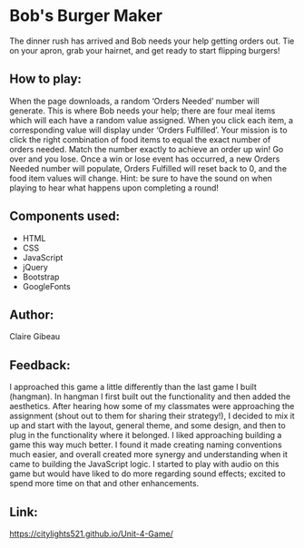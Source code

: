 # Bob's Burger Maker

The dinner rush has arrived and Bob needs your help getting orders out. Tie on your apron, grab your hairnet, and get ready to start flipping burgers!

## How to play: 
When the page downloads, a random ‘Orders Needed’ number will generate. This is where Bob needs your help; there are four meal items which will each have a random value assigned. When you click each item, a corresponding value will display under ‘Orders Fulfilled’. Your mission is to click the right combination of food items to equal the exact number of orders needed. Match the number exactly to achieve an order up win! Go over and you lose. Once a win or lose event has occurred, a new Orders Needed number will populate, Orders Fulfilled will reset back to 0, and the food item values will change. Hint: be sure to have the sound on when playing to hear what happens upon completing a round!

## Components used: 
* HTML 
* CSS 
* JavaScript
* jQuery
* Bootstrap
* GoogleFonts

## Author: 
Claire Gibeau

## Feedback: 
I approached this game a little differently than the last game I built (hangman). In hangman I first built out the functionality and then added the aesthetics. After hearing how some of my classmates were approaching the assignment (shout out to them for sharing their strategy!), I decided to mix it up and start with the layout, general theme, and some design, and then to plug in the functionality where it belonged. I liked approaching building a game this way much better. I found it made creating naming conventions much easier, and overall created more synergy and understanding when it came to building the JavaScript logic. I started to play with audio on this game but would have liked to do more regarding sound effects; excited to spend more time on that and other enhancements. 

## Link:
https://citylights521.github.io/Unit-4-Game/
